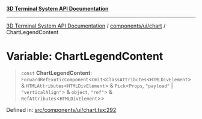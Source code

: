 [**3D Terminal System API Documentation**](../../../../README.md)

***

[3D Terminal System API Documentation](../../../../README.md) / [components/ui/chart](../README.md) / ChartLegendContent

# Variable: ChartLegendContent

> `const` **ChartLegendContent**: `ForwardRefExoticComponent`\<`Omit`\<`ClassAttributes`\<`HTMLDivElement`\> & `HTMLAttributes`\<`HTMLDivElement`\> & `Pick`\<`Props`, `"payload"` \| `"verticalAlign"`\> & `object`, `"ref"`\> & `RefAttributes`\<`HTMLDivElement`\>\>

Defined in: [src/components/ui/chart.tsx:292](https://github.com/Dicommunitas/ThreeJS_Terminal_3D/blob/4466777f13a6776beed134cf281b05ece637d113/src/components/ui/chart.tsx#L292)

